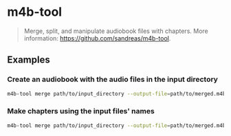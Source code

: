 # m4b-tool

> Merge, split, and manipulate audiobook files with chapters. More information: <https://github.com/sandreas/m4b-tool>.

## Examples

### Create an audiobook with the audio files in the input directory

```bash
m4b-tool merge path/to/input_directory --output-file=path/to/merged.m4b
```

### Make chapters using the input files' names

```bash
m4b-tool merge path/to/input_directory --output-file=path/to/merged.m4b --use-filenames-as-chapters
```
